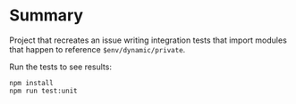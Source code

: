 # Summary

Project that recreates an issue writing integration tests that import modules that happen to reference `$env/dynamic/private`.

Run the tests to see results:

```
npm install
npm run test:unit
```